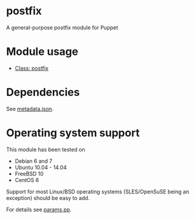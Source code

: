 # postfix

A general-purpose postfix module for Puppet

# Module usage

* [Class: postfix](manifests/init.pp)

# Dependencies

See [metadata.json](metadata.json).

# Operating system support

This module has been tested on

* Debian 6 and 7
* Ubuntu 10.04 - 14.04
* FreeBSD 10
* CentOS 6

Support for most Linux/BSD operating systems (SLES/OpenSuSE being an exception) 
should be easy to add.

For details see [params.pp](manifests/params.pp).
